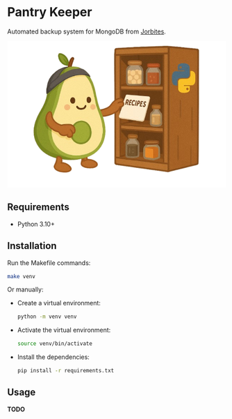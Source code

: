 # Pantry Keeper

Automated backup system for MongoDB from [Jorbites](https://jorbites.com).

![logo](./docs/assets/pantry_keeper_logo_no_bg.png)

## Requirements

- Python 3.10+

## Installation

Run the Makefile commands:
```bash
make venv
```

Or manually:

- Create a virtual environment:
    ```bash
    python -m venv venv
    ```

- Activate the virtual environment:
    ```bash
    source venv/bin/activate
    ```

- Install the dependencies:
    ```bash
    pip install -r requirements.txt
    ```

## Usage

__TODO__
